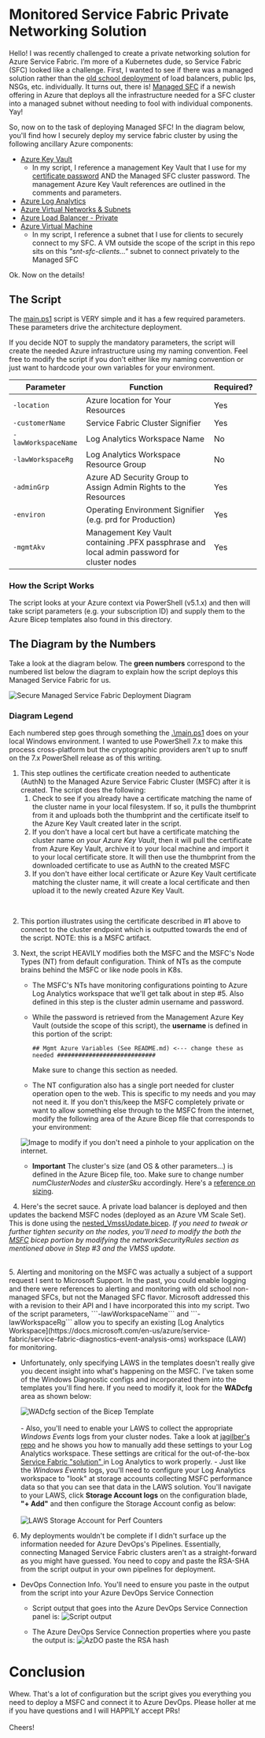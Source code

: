 # Monitored Service Fabric Private Networking Solution
Hello! I was recently challenged to create a private networking solution for Azure Service Fabric. I’m more of a Kubernetes dude, so Service Fabric (SFC) looked like a challenge.
First, I wanted to see if there was a managed solution rather than the [old school deployment](https://docs.microsoft.com/en-us/azure/service-fabric/service-fabric-overview) of load balancers, public Ips, NSGs, etc. individually. It turns out, there is! [Managed SFC](https://docs.microsoft.com/en-us/azure/service-fabric/overview-managed-cluster) if a newish offering in Azure that deploys all the infrastructure needed for a SFC cluster into a managed subnet without needing to fool with individual components. Yay! 

So, now on to the task of deploying Managed SFC! In the diagram below, you'll find how I securely deploy my service fabric cluster by using the following ancillary Azure components: 

- [Azure Key Vault](https://docs.microsoft.com/en-us/azure/key-vault/)
    - In my script, I reference a management Key Vault that I use for my [certificate password](https://www.sslmarket.com/ssl/how-to-create-an-pfx-file) AND the Managed SFC cluster password. The management Azure Key Vault references are outlined in the comments and parameters.
- [Azure Log Analytics](https://docs.microsoft.com/en-us/azure/azure-monitor/logs/data-platform-logs)
- [Azure Virtual Networks & Subnets](https://docs.microsoft.com/en-us/azure/virtual-network/)
- [Azure Load Balancer - Private](https://docs.microsoft.com/en-us/azure/load-balancer/)
- [Azure Virtual Machine](https://docs.microsoft.com/en-us/azure/virtual-machines/) 
    - In my script, I reference a subnet that I use for clients to securely connect to my SFC. A VM outside the scope of the script in this repo sits on this *"snt-sfc-clients..."* subnet to connect privately to the Managed SFC

Ok. Now on the details!

## The Script
The [main.ps1](main.ps1) script is VERY simple and it has a few required parameters. These parameters drive the architecture deployment. 

If you decide NOT to supply the mandatory parameters, the script will create the needed Azure infrastructure using my naming convention. Feel free to modify the script if you don't either like my naming convention or just want to hardcode your own variables for your environment.

|Parameter |Function |Required?
---| ---| ---|
|`-location`|Azure location for Your Resources |Yes 
|`-customerName`|Service Fabric Cluster Signifier |Yes
|`-lawWorkspaceName`| Log Analytics Workspace Name | No
|`-lawWorkspaceRg`| Log Analytics Workspace Resource Group | No
|`-adminGrp`| Azure AD Security Group to Assign Admin Rights to the Resources | Yes
|`-environ`| Operating Environment Signifier (e.g. prd for Production) | Yes
|`-mgmtAkv`| Management Key Vault containing .PFX passphrase and local admin password for cluster nodes| Yes

### How the Script Works
The script looks at your Azure context via PowerShell (v5.1.x) and then will take script parameters (e.g. your subscription ID) and supply them to the Azure Bicep templates also found in this directory.

## The Diagram by the Numbers
Take a look at the diagram below. The **green numbers** correspond to the numbered list below the diagram to explain how the script deploys this Managed Service Fabric for us.

![Secure Managed Service Fabric Deployment Diagram](./media/Service%20Fabric-Infra.jpg)

### **Diagram Legend**
Each numbered step goes through something the [.\main.ps1](main.ps1) does on your local Windows environment. I wanted to use PowerShell 7.x to make this process cross-platform but the cryptographic providers aren't up to snuff on the 7.x PowerShell release as of this writing.

1. This step outlines the certificate creation needed to authenticate (AuthN) to the Managed Azure Service Fabric Cluster (MSFC) after it is created. The script does the following:
    1. Check to see if you already have a certificate matching the name of the cluster name in your local filesystem. If so, it pulls the thumbprint from it and uploads both the thumbprint and the certificate itself to the Azure Key Vault created later in the script.
    2. If you don't have a local cert but have a certificate matching the cluster name *on your Azure Key Vault*, then it will pull the certificate from Azure Key Vault, archive it to your local machine and import it to your local certificate store. It will then use the thumbprint from the downloaded certificate to use as AuthN to the created MSFC 
    3. If you don't have either local certificate or Azure Key Vault certificate matching the cluster name, it will create a local certificate and then upload it to the newly created Azure Key Vault.&nbsp;

<br>

2.  This portion illustrates using the certificate described in #1 above to connect to the cluster endpoint which is outputted towards the end of the script. NOTE: this is a MSFC artifact. 
&nbsp;
3. Next, the script HEAVILY modifies both the MSFC and the MSFC's Node Types (NT) from default configuration. Think of NTs as the compute brains behind the MSFC or like node pools in K8s. 
    - The MSFC's NTs have monitoring configurations pointing to Azure Log Analytics workspace that we'll get talk about in step #5. Also defined in this step is the cluster admin username and password. 
    - While the password is retrieved from the Management Azure Key Vault (outside the scope of this script), the **username** is defined in this portion of the script:

        ``## Mgmt Azure Variables (See README.md) <--- change these as needed ############################``

        Make sure to change this section as needed.
    - The NT configuration also has a single port needed for cluster operation open to the web. This is specific to my needs and you may not need it. If you don't this/keep the MSFC completely private or want to allow something else through to the MSFC from the internet, modify the following area of the Azure Bicep file that corresponds to your environment:

    ![Image to modify if you don't need a pinhole to your application on the internet.](./media/NSG4MSFC.jpg)
    
    - **Important** The cluster's size (and OS & other parameters...) is defined in the Azure Bicep file, too. Make sure to change number *numClusterNodes* and *clusterSku* accordingly. Here's a [reference on sizing](https://docs.microsoft.com/en-us/azure/service-fabric/overview-managed-cluster#service-fabric-managed-cluster-skus).

&nbsp;
4. Here's the secret sauce. A private load balancer is deployed and then updates the backend MSFC nodes (deployed as an Azure VM Scale Set). This is done using the [nested_VmssUpdate.bicep](./ilb/nested_VmssUpdate.bicep). *If you need to tweak or further tighten security on the nodes, you'll need to modify the both the [MSFC](./sf/sfmanaged-tst.bicep) bicep portion by modifying the networkSecurityRules section as mentioned above in Step #3 and the VMSS update.*
   
<br>
5. Alerting and monitoring on the MSFC was actually a subject of a support request I sent to Microsoft Support. In the past, you could enable logging and there were references to alerting and monitoring with old school non-managed SFCs, but not the Managed SFC flavor. Microsoft addressed this with a revision to their API and I have incorporated this into my script. Two of the script parameters, ```-lawWorkspaceName``` and ```-lawWorkspaceRg``` allow you to specify an existing [Log Analytics Workspace](https://docs.microsoft.com/en-us/azure/service-fabric/service-fabric-diagnostics-event-analysis-oms) workspace (LAW) for monitoring.  
   
   - Unfortunately, only specifying LAWS in the templates doesn't really give you decent insight into what's happening on the MSFC. I've taken some of the Windows Diagnostic configs and incorporated them into the templates you'll find here. If you need to modify it, look for the **WADcfg** area as shown below:

        ![WADcfg section of the Bicep Template](./media/WADcfg.jpg)   <br> <br> 
    - Also, you'll need to enable your LAWS to collect the appropriate *Windows Events* logs from your cluster nodes. Take a look at [jagilber's repo](https://github.com/jagilber) and he shows you how to manually add these settings to your Log Analytics workspace. These settings are critical for the out-of-the-box [Service Fabric "solution" ](https://docs.microsoft.com/en-us/azure/service-fabric/service-fabric-diagnostics-event-analysis-oms)in Log Analytics to work properly.
    - Just like the *Windows Events* logs, you'll need to configure your Log Analytics workspace to "look" at storage accounts collecting MSFC performance data so that you can see that data in the LAWS solution. You'll navigate to your LAWS, click **Storage Account logs** on the configuration blade, **"+ Add"** and then configure the Storage Account config as below:
    <br>
    <br>
    ![LAWS Storage Account for Perf Counters](./media/LAWS-StoAcct.jpg)

6. My deployments wouldn't be complete if I didn't surface up the information needed for Azure DevOps's Pipelines. Essentially, connecting Managed Service Fabric clusters aren't as a straight-forward as you might have guessed. You need to copy and paste the RSA-SHA from the script output in your own pipelines for deployment.

- DevOps Connection Info. You'll need to ensure you paste in the output from the script into your Azure DevOps Service Connection
    - Script output that goes into the Azure DevOps Service Connection panel is:
    ![Script output](./media/rsaScriptOutput.jpg)
    
    - The Azure DevOps Service Connection properties where you paste the output is:
    ![AzDO paste the RSA hash](./media/DevOpsConnection.jpg)
&nbsp;

# Conclusion
Whew. That's a lot of configuration but the script gives you everything you need to deploy a MSFC and connect it to Azure DevOps. Please holler at me if you have questions and I will HAPPILY accept PRs! 
&nbsp; <br> <br>
Cheers!






